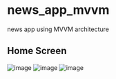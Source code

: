 # news_app_mvvm

news app using MVVM architecture


## Home Screen
![image](https://github.com/Brahma3301/newsapp-mvvm-/assets/90648697/c4be1d6a-9c0c-48e9-804a-ea63d6117a90)
![image](https://github.com/Brahma3301/newsapp-mvvm-/assets/90648697/119f1eef-e19d-4e21-9fd1-9adf5cdf642c)
![image](https://github.com/Brahma3301/newsapp-mvvm-/assets/90648697/ad9444a0-39d6-4339-b2e9-073dc70acd77)
